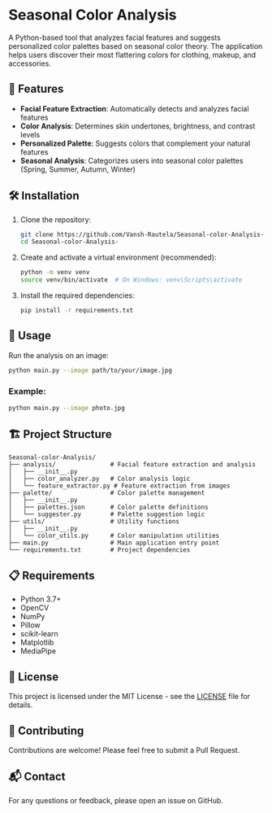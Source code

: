 # Seasonal Color Analysis

A Python-based tool that analyzes facial features and suggests personalized color palettes based on seasonal color theory. The application helps users discover their most flattering colors for clothing, makeup, and accessories.

## 🌟 Features

- **Facial Feature Extraction**: Automatically detects and analyzes facial features
- **Color Analysis**: Determines skin undertones, brightness, and contrast levels
- **Personalized Palette**: Suggests colors that complement your natural features
- **Seasonal Analysis**: Categorizes users into seasonal color palettes (Spring, Summer, Autumn, Winter)

## 🛠️ Installation

1. Clone the repository:
   ```bash
   git clone https://github.com/Vansh-Rautela/Seasonal-color-Analysis-.git
   cd Seasonal-color-Analysis-
   ```

2. Create and activate a virtual environment (recommended):
   ```bash
   python -m venv venv
   source venv/bin/activate  # On Windows: venv\Scripts\activate
   ```

3. Install the required dependencies:
   ```bash
   pip install -r requirements.txt
   ```

## 🚀 Usage

Run the analysis on an image:
```bash
python main.py --image path/to/your/image.jpg
```

### Example:
```bash
python main.py --image photo.jpg
```

## 🏗️ Project Structure

```
Seasonal-color-Analysis/
├── analysis/               # Facial feature extraction and analysis
│   ├── __init__.py
│   ├── color_analyzer.py   # Color analysis logic
│   └── feature_extractor.py # Feature extraction from images
├── palette/                # Color palette management
│   ├── __init__.py
│   ├── palettes.json       # Color palette definitions
│   └── suggester.py        # Palette suggestion logic
├── utils/                  # Utility functions
│   ├── __init__.py
│   └── color_utils.py      # Color manipulation utilities
├── main.py                 # Main application entry point
└── requirements.txt        # Project dependencies
```

## 📋 Requirements

- Python 3.7+
- OpenCV
- NumPy
- Pillow
- scikit-learn
- Matplotlib
- MediaPipe

## 📝 License

This project is licensed under the MIT License - see the [LICENSE](LICENSE) file for details.

## 🤝 Contributing

Contributions are welcome! Please feel free to submit a Pull Request.

## 📬 Contact

For any questions or feedback, please open an issue on GitHub.
